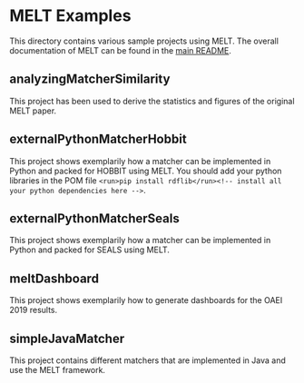 # MELT Examples
This directory contains various sample projects using MELT. The overall documentation of MELT can be found in the 
[main README](/README.md).

## analyzingMatcherSimilarity
This project has been used to derive the statistics and figures of the original MELT paper.

## externalPythonMatcherHobbit
This project shows exemplarily how a matcher can be implemented in Python and packed for HOBBIT using MELT.
You should add your python libraries in the POM file `<run>pip install rdflib</run><!-- install all your python dependencies here -->`.

## externalPythonMatcherSeals
This project shows exemplarily how a matcher can be implemented in Python and packed for SEALS using MELT.

## meltDashboard
This project shows exemplarily how to generate dashboards for the OAEI 2019 results.

## simpleJavaMatcher
This project contains different matchers that are implemented in Java and use the MELT framework.
